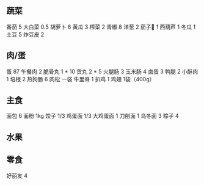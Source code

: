 ## 蔬菜

番茄 5
大白菜 0.5
胡萝卜 6
黄瓜 3
榨菜 2
青椒 8
洋葱 2
茄子🍆 1
西葫芦 1
冬瓜 1
土豆 5
炸豆皮 2

## 肉/蛋

蛋 87
午餐肉 2
脆骨丸 1 * 10
贡丸 2 * 5
火腿肠 3
玉米肠 4
卤蛋 3
鸭腿 2
小酥肉 1
培根 2
热狗肠 6
肉松 一袋
牛里脊 1
扒鸡 1
鸡翅 1袋（400g）

## 主食

面包 6
面粉 1kg
饺子 1/3
鸡蛋面 1/3
大鸡蛋面 1
刀削面 1
乌冬面 3
粽子 4

## 水果

## 零食

好丽友 4